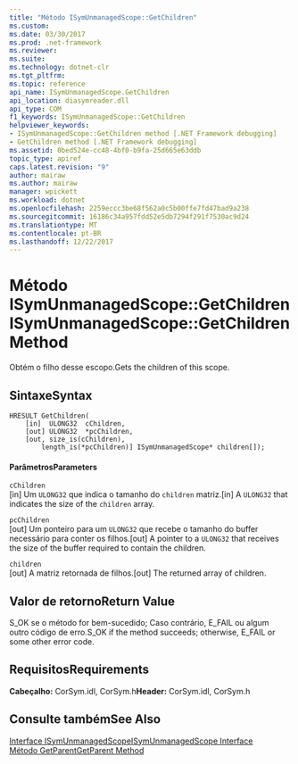 ```yaml
---
title: "Método ISymUnmanagedScope::GetChildren"
ms.custom: 
ms.date: 03/30/2017
ms.prod: .net-framework
ms.reviewer: 
ms.suite: 
ms.technology: dotnet-clr
ms.tgt_pltfrm: 
ms.topic: reference
api_name: ISymUnmanagedScope.GetChildren
api_location: diasymreader.dll
api_type: COM
f1_keywords: ISymUnmanagedScope::GetChildren
helpviewer_keywords:
- ISymUnmanagedScope::GetChildren method [.NET Framework debugging]
- GetChildren method [.NET Framework debugging]
ms.assetid: 0bed524e-cc48-4bf0-b9fa-25d665e63ddb
topic_type: apiref
caps.latest.revision: "9"
author: mairaw
ms.author: mairaw
manager: wpickett
ms.workload: dotnet
ms.openlocfilehash: 2259eccc3be68f562a0c5b00ffe7fd47bad9a238
ms.sourcegitcommit: 16186c34a957fdd52e5db7294f291f7530ac9d24
ms.translationtype: MT
ms.contentlocale: pt-BR
ms.lasthandoff: 12/22/2017
---
```

# <a name="isymunmanagedscopegetchildren-method"></a><span data-ttu-id="8f8d6-102">Método ISymUnmanagedScope::GetChildren</span><span class="sxs-lookup"><span data-stu-id="8f8d6-102">ISymUnmanagedScope::GetChildren Method</span></span>
<span data-ttu-id="8f8d6-103">Obtém o filho desse escopo.</span><span class="sxs-lookup"><span data-stu-id="8f8d6-103">Gets the children of this scope.</span></span>  
  
## <a name="syntax"></a><span data-ttu-id="8f8d6-104">Sintaxe</span><span class="sxs-lookup"><span data-stu-id="8f8d6-104">Syntax</span></span>  
  
```  
HRESULT GetChildren(  
    [in]  ULONG32  cChildren,  
    [out] ULONG32  *pcChildren,  
    [out, size_is(cChildren),  
        length_is(*pcChildren)] ISymUnmanagedScope* children[]);  
```  
  
#### <a name="parameters"></a><span data-ttu-id="8f8d6-105">Parâmetros</span><span class="sxs-lookup"><span data-stu-id="8f8d6-105">Parameters</span></span>  
 `cChildren`  
 <span data-ttu-id="8f8d6-106">[in] Um `ULONG32` que indica o tamanho do `children` matriz.</span><span class="sxs-lookup"><span data-stu-id="8f8d6-106">[in] A `ULONG32` that indicates the size of the `children` array.</span></span>  
  
 `pcChildren`  
 <span data-ttu-id="8f8d6-107">[out] Um ponteiro para um `ULONG32` que recebe o tamanho do buffer necessário para conter os filhos.</span><span class="sxs-lookup"><span data-stu-id="8f8d6-107">[out] A pointer to a `ULONG32` that receives the size of the buffer required to contain the children.</span></span>  
  
 `children`  
 <span data-ttu-id="8f8d6-108">[out] A matriz retornada de filhos.</span><span class="sxs-lookup"><span data-stu-id="8f8d6-108">[out] The returned array of children.</span></span>  
  
## <a name="return-value"></a><span data-ttu-id="8f8d6-109">Valor de retorno</span><span class="sxs-lookup"><span data-stu-id="8f8d6-109">Return Value</span></span>  
 <span data-ttu-id="8f8d6-110">S_OK se o método for bem-sucedido; Caso contrário, E_FAIL ou algum outro código de erro.</span><span class="sxs-lookup"><span data-stu-id="8f8d6-110">S_OK if the method succeeds; otherwise, E_FAIL or some other error code.</span></span>  
  
## <a name="requirements"></a><span data-ttu-id="8f8d6-111">Requisitos</span><span class="sxs-lookup"><span data-stu-id="8f8d6-111">Requirements</span></span>  
 <span data-ttu-id="8f8d6-112">**Cabeçalho:** CorSym.idl, CorSym.h</span><span class="sxs-lookup"><span data-stu-id="8f8d6-112">**Header:** CorSym.idl, CorSym.h</span></span>  
  
## <a name="see-also"></a><span data-ttu-id="8f8d6-113">Consulte também</span><span class="sxs-lookup"><span data-stu-id="8f8d6-113">See Also</span></span>  
 [<span data-ttu-id="8f8d6-114">Interface ISymUnmanagedScope</span><span class="sxs-lookup"><span data-stu-id="8f8d6-114">ISymUnmanagedScope Interface</span></span>](../../../../docs/framework/unmanaged-api/diagnostics/isymunmanagedscope-interface.md)  
 [<span data-ttu-id="8f8d6-115">Método GetParent</span><span class="sxs-lookup"><span data-stu-id="8f8d6-115">GetParent Method</span></span>](../../../../docs/framework/unmanaged-api/diagnostics/isymunmanagedscope-getparent-method.md)
